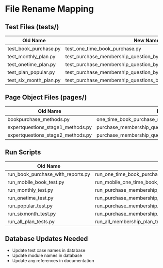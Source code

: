 # File Rename Mapping

## Test Files (tests/)
| Old Name | New Name |
|----------|----------|
| test_book_purchase.py | test_one_time_book_purchase.py |
| test_monthly_plan.py | test_purchase_membership_question_by_monthly_plan.py |
| test_onetime_plan.py | test_purchase_membership_question_by_one_time_plan.py |
| test_plan_popular.py | test_purchase_membership_question_by_three_month_popular_plan.py |
| test_six_month_plan.py | test_purchase_membership_questions_by_six_month_plan.py |

## Page Object Files (pages/)
| Old Name | New Name |
|----------|----------|
| bookpurchase_methods.py | one_time_book_purchase_methods.py |
| expertquestions_stage1_methods.py | purchase_membership_question_by_monthly_plan_methods.py |
| expertquestions_stage2_methods.py | purchase_membership_question_by_one_time_plan_methods.py |

## Run Scripts
| Old Name | New Name |
|----------|----------|
| run_book_purchase_with_reports.py | run_one_time_book_purchase_with_reports.py |
| run_mobile_book_test.py | run_mobile_one_time_book_test.py |
| run_monthly_test.py | run_purchase_membership_question_by_monthly_plan_test.py |
| run_onetime_test.py | run_purchase_membership_question_by_one_time_plan_test.py |
| run_popular_test.py | run_purchase_membership_question_by_three_month_popular_plan_test.py |
| run_sixmonth_test.py | run_purchase_membership_questions_by_six_month_plan_test.py |
| run_all_plan_tests.py | run_all_membership_plan_tests.py |

## Database Updates Needed
- Update test case names in database
- Update module names in database
- Update any references in documentation 